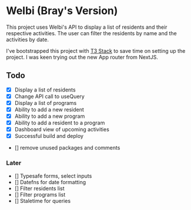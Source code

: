 # Welbi (Bray's Version)

This project uses Welbi's API to display a list of residents and their respective activities. The user can filter the residents by name and the activities by date.

I've bootstrapped this project with [T3 Stack](https://create.t3.gg/) to save time on setting up the project. I was keen trying out the new App router from NextJS.

## Todo

- [x] Display a list of residents
- [x] Change API call to useQuery
- [x] Display a list of programs
- [x] Ability to add a new resident
- [x] Ability to add a new program
- [x] Ability to add a resident to a program
- [x] Dashboard view of upcoming activities
- [x] Successful build and deploy
- [] remove unused packages and comments

### Later

- [] Typesafe forms, select inputs
- [] Datefns for date formatting
- [] Filter residents list
- [] Filter programs list
- [] Staletime for queries
